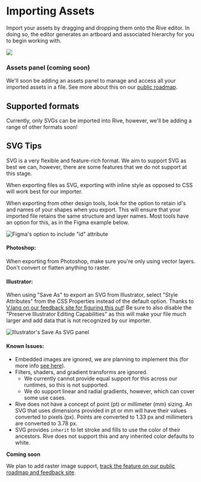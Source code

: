# Importing Assets

Import your assets by dragging and dropping them onto the Rive editor. In doing so, the editor generates an artboard and associated hierarchy for you to begin working with.

![](https://public.rive.app/help/import.gif)

### Assets panel (coming soon)

We'll soon be adding an assets panel to manage and access all your imported assets in a file. See more about this on our [public roadmap](https://feedback.rive.app/116).

## Supported formats

Currently, only SVGs can be imported into Rive, however, we'll be adding a range of other formats soon!

## SVG Tips

SVG is a very flexible and feature-rich format. We aim to support SVG as best we can, however, there are some features that we do not support at this stage.&#x20;

When exporting files as SVG, exporting with inline style as opposed to CSS will work best for our importer.

When exporting from other design tools, look for the option to retain id's and names of your shapes when you export. This will ensure that your imported file retains the same structure and layer names. Most tools have an option for this, as in the Figma example below.

![Figma's option to include "id" attribute](https://public.rive.app/help/figma_export_id.png)

#### Photoshop:

When exporting from Photoshop, make sure you're only using vector layers. Don't convert or flatten anything to raster.

#### Illustrator:

When using "Save As" to export an SVG from Illustrator, select "Style Attributes" from the CSS Properties instead of the default option. Thanks to [V.lang on our feedback site for figuring this out](https://feedback.rive.app/122)! Be sure to also disable the "Preserve Illustrator Editing Capabilities" as this will make your file much larger and add data that is not recognized by our importer.&#x20;

![Illustrator's Save As SVG panel](https://public.rive.app/help/image%20%282%29.png)

#### Known Issues:&#x20;

- Embedded images are ignored, we are planning to implement this (for more info [see here](https://feedback.rive.app/69)).
- Filters, shaders, and gradient transforms are ignored.&#x20;
  - We currently cannot provide equal support for this across our runtimes, so this is not supported.
  - We do support linear and radial gradients, however, which can cover some use cases.
- Rive does not have a concept of point (pt) or millimeter (mm) sizing. An SVG that uses dimensions provided in pt or mm will have their values converted to pixels (px). Points are converted to 1.33 px and millimeters are converted to 3.78 px.&#x20;
- SVG provides `inherit` to let stroke and fills to use the color of their ancestors. Rive does not support this and any inherited color defaults to white.

**Coming soon**

We plan to add raster image support, [track the feature on our public roadmap and feedback site](https://feedback.rive.app/69).
